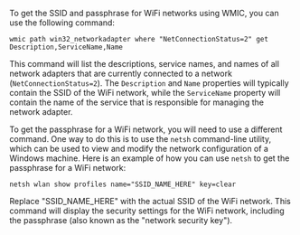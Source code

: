 To get the SSID and passphrase for WiFi networks using WMIC, you can use the following command:

```
wmic path win32_networkadapter where "NetConnectionStatus=2" get Description,ServiceName,Name
```


This command will list the descriptions, service names, and names of all network adapters that are currently connected to a network (`NetConnectionStatus=2`). The `Description` and `Name` properties will typically contain the SSID of the WiFi network, while the `ServiceName` property will contain the name of the service that is responsible for managing the network adapter.

To get the passphrase for a WiFi network, you will need to use a different command. One way to do this is to use the `netsh` command-line utility, which can be used to view and modify the network configuration of a Windows machine. Here is an example of how you can use `netsh` to get the passphrase for a WiFi network:

```
netsh wlan show profiles name="SSID_NAME_HERE" key=clear
```


Replace "SSID_NAME_HERE" with the actual SSID of the WiFi network. This command will display the security settings for the WiFi network, including the passphrase (also known as the "network security key").